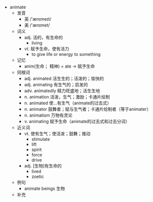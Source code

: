 - animate
  - 发音
    - 英 /'ænɪmeɪt/
    - 美 /'ænɪmet/
  - 词义
    - adj. 活的，有生命的
      - living
    - vt. 赋予生命，使有活力
      - to give life or energy to something
  - 记忆
    - anim(生命； 精神) + ate → 赋予生命
  - 同根词
    - adj. animated 活生生的；活泼的；愉快的
    - adj. animating 有生气的；启发的
    - adv. animatedly 精力旺盛地；活生生地
    - n. animation 活泼，生气；激励；卡通片绘制
    - n. animated 使…有生气（animate的过去式）
    - n. animator 鼓舞者；赋与生气者；卡通片绘制者（等于animater）
    - n. animatism 万物有灵论
    - v. animating 赋予生命（animate的过去式和过去分词）
  - 近义词
    - vt. 使有生气；使活泼；鼓舞；推动
      - stimulate
      - lift
      - spirit
      - force
      - drive
    - adj. [生物]有生命的
      - lived
      - zoetic
  - 例句
    - animate beings 生物
  - 补充